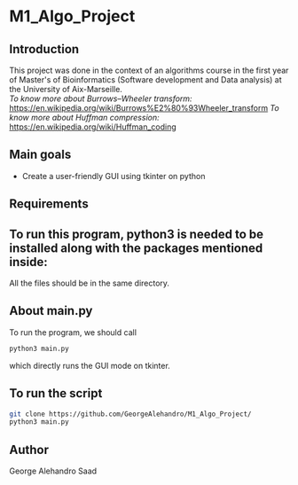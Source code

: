 # M1_Algo_Project
## Introduction

This project was done in the context of an algorithms course in the first year of Master's of Bioinformatics (Software development and Data analysis) at the University of Aix-Marseille.  
_To know more about Burrows–Wheeler transform:_
https://en.wikipedia.org/wiki/Burrows%E2%80%93Wheeler_transform
_To know more about Huffman compression:_  
https://en.wikipedia.org/wiki/Huffman_coding

## Main goals
- Create a user-friendly GUI using tkinter on python


## Requirements
To run this program, python3 is needed to be installed along with the packages mentioned inside:
- 

All the files should be in the same directory.


## About main.py
To run the program, we should call
```bash
python3 main.py
```
which directly runs the GUI mode on tkinter.

## To run the script

```bash
git clone https://github.com/GeorgeAlehandro/M1_Algo_Project/
python3 main.py
```

## Author
George Alehandro Saad
